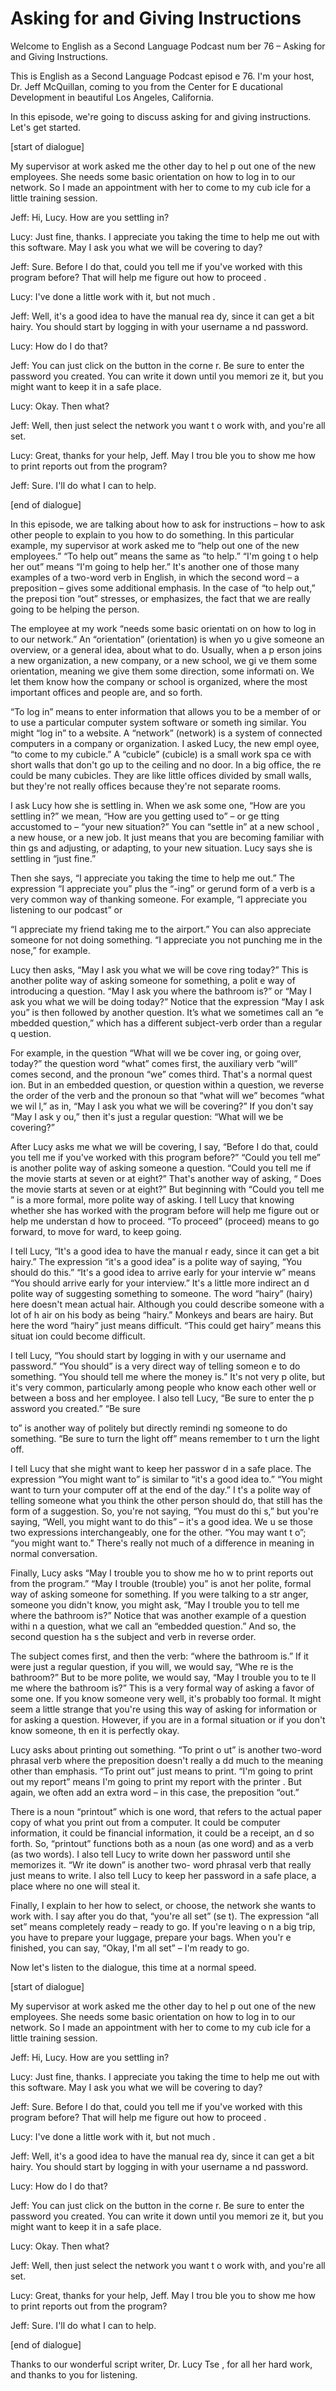 # Asking for and Giving Instructions

Welcome to English as a Second Language Podcast num ber 76 – Asking for and Giving Instructions.

This is English as a Second Language Podcast episod e 76. I'm your host, Dr. Jeff McQuillan, coming to you from the Center for E ducational Development in beautiful Los Angeles, California.

In this episode, we're going to discuss asking for and giving instructions. Let's get started.

[start of dialogue]

My supervisor at work asked me the other day to hel p out one of the new employees. She needs some basic orientation on how to log in to our network. So I made an appointment with her to come to my cub icle for a little training session.

Jeff: Hi, Lucy. How are you settling in?

Lucy: Just fine, thanks. I appreciate you taking the time to help me out with this software. May I ask you what we will be covering to day?

Jeff: Sure. Before I do that, could you tell me if you've worked with this program before? That will help me figure out how to proceed .

Lucy: I've done a little work with it, but not much .

Jeff: Well, it's a good idea to have the manual rea dy, since it can get a bit hairy. You should start by logging in with your username a nd password.

Lucy: How do I do that?

Jeff: You can just click on the button in the corne r. Be sure to enter the password you created. You can write it down until you memori ze it, but you might want to keep it in a safe place.

Lucy: Okay. Then what?

Jeff: Well, then just select the network you want t o work with, and you're all set.

Lucy: Great, thanks for your help, Jeff. May I trou ble you to show me how to print reports out from the program?

Jeff: Sure. I'll do what I can to help.

[end of dialogue]

In this episode, we are talking about how to ask for instructions – how to ask other people to explain to you how to do something.  In this particular example, my supervisor at work asked me to “help out one of the new employees.” “To help out” means the same as “to help.” “I'm going t o help her out” means “I'm going to help her.” It's another one of those many examples of a two-word verb in English, in which the second word – a preposition –  gives some additional emphasis. In the case of “to help out,” the preposi tion “out” stresses, or emphasizes, the fact that we are really going to be  helping the person.

The employee at my work “needs some basic orientati on on how to log in to our network.” An “orientation” (orientation) is when yo u give someone an overview, or a general idea, about what to do. Usually, when a p erson joins a new organization, a new company, or a new school, we gi ve them some orientation, meaning we give them some direction, some informati on. We let them know how the company or school is organized, where the most important offices and people are, and so forth.

“To log in” means to enter information that allows you to be a member of or to use a particular computer system software or someth ing similar. You might “log in” to a website. A “network” (network) is a system  of connected computers in a company or organization. I asked Lucy, the new empl oyee, “to come to my cubicle.” A “cubicle” (cubicle) is a small work spa ce with short walls that don't go up to the ceiling and no door. In a big office, the re could be many cubicles. They are like little offices divided by small walls, but  they're not really offices because they're not separate rooms.

I ask Lucy how she is settling in. When we ask some one, “How are you settling in?” we mean, “How are you getting used to” – or ge tting accustomed to – “your new situation?” You can “settle in” at a new school , a new house, or a new job. It just means that you are becoming familiar with thin gs and adjusting, or adapting, to your new situation. Lucy says she is settling in  “just fine.”

Then she says, “I appreciate you taking the time to  help me out.” The expression “I appreciate you” plus the “-ing” or gerund form of a verb is a very common way of thanking someone. For example, “I appreciate you  listening to our podcast” or

“I appreciate my friend taking me to the airport.” You can also appreciate someone for not doing something. “I appreciate you not punching me in the nose,” for example.

Lucy then asks, “May I ask you what we will be cove ring today?” This is another polite way of asking someone for something, a polit e way of introducing a question. “May I ask you where the bathroom is?” or  “May I ask you what we will be doing today?” Notice that the expression “May I ask you” is then followed by another question. It’s what we sometimes call an “e mbedded question,” which has a different subject-verb order than a regular q uestion.

For example, in the question “What will we be cover ing, or going over, today?” the question word “what” comes first, the auxiliary  verb “will” comes second, and the pronoun “we” comes third. That's a normal quest ion. But in an embedded question, or question within a question, we reverse  the order of the verb and the pronoun so that “what will we” becomes “what we wil l,” as in, “May I ask you what we will be covering?” If you don't say “May I ask y ou,” then it's just a regular question: “What will we be covering?”

After Lucy asks me what we will be covering, I say,  “Before I do that, could you tell me if you've worked with this program before?”  “Could you tell me” is another polite way of asking someone a question. “Could you  tell me if the movie starts at seven or at eight?” That's another way of asking, “ Does the movie starts at seven or at eight?” But beginning with “Could you tell me ” is a more formal, more polite way of asking. I tell Lucy that knowing whether she  has worked with the program before will help me figure out or help me understan d how to proceed. “To proceed” (proceed) means to go forward, to move for ward, to keep going.

I tell Lucy, “It's a good idea to have the manual r eady, since it can get a bit hairy.” The expression “it's a good idea” is a polite way of saying, “You should do this.” “It's a good idea to arrive early for your intervie w” means “You should arrive early for your interview.” It's a little more indirect an d polite way of suggesting something to someone. The word “hairy” (hairy) here  doesn't mean actual hair. Although you could describe someone with a lot of h air on his body as being “hairy.” Monkeys and bears are hairy. But here the word “hairy” just means difficult. “This could get hairy” means this situat ion could become difficult.

I tell Lucy, “You should start by logging in with y our username and password.” “You should” is a very direct way of telling someon e to do something. “You should tell me where the money is.” It's not very p olite, but it's very common, particularly among people who know each other well or between a boss and her employee. I also tell Lucy, “Be sure to enter the p assword you created.” “Be sure

to” is another way of politely but directly remindi ng someone to do something. “Be sure to turn the light off” means remember to t urn the light off.

I tell Lucy that she might want to keep her passwor d in a safe place. The expression “You might want to” is similar to “it's a good idea to.” “You might want to turn your computer off at the end of the day.” I t's a polite way of telling someone what you think the other person should do, that still has the form of a suggestion. So, you're not saying, “You must do thi s,” but you're saying, “Well, you might want to do this” – it's a good idea. We u se those two expressions interchangeably, one for the other. “You may want t o”; “you might want to.” There's really not much of a difference in meaning in normal conversation.

Finally, Lucy asks “May I trouble you to show me ho w to print reports out from the program.” “May I trouble (trouble) you” is anot her polite, formal way of asking someone for something. If you were talking to a str anger, someone you didn't know, you might ask, “May I trouble you to tell me where the bathroom is?” Notice that was another example of a question withi n a question, what we call an “embedded question.” And so, the second question ha s the subject and verb in reverse order.

The subject comes first, and then the verb: “where the bathroom is.” If it were just a regular question, if you will, we would say, “Whe re is the bathroom?” But to be more polite, we would say, “May I trouble you to te ll me where the bathroom is?” This is a very formal way of asking a favor of some one. If you know someone very well, it's probably too formal. It might seem a little strange that you're using this way of asking for information or for asking a question. However, if you are in a formal situation or if you don't know someone, th en it is perfectly okay.

Lucy asks about printing out something. “To print o ut” is another two-word phrasal verb where the preposition doesn't really a dd much to the meaning other than emphasis. “To print out” just means to print. “I'm going to print out my report” means I'm going to print my report with the printer . But again, we often add an extra word – in this case, the preposition “out.”

There is a noun “printout” which is one word, that refers to the actual paper copy of what you print out from a computer. It could be computer information, it could be financial information, it could be a receipt, an d so forth. So, “printout” functions both as a noun (as one word) and as a verb (as two words). I also tell Lucy to write down her password until she memorizes it. “Wr ite down” is another two- word phrasal verb that really just means to write. I also tell Lucy to keep her password in a safe place, a place where no one will  steal it.

Finally, I explain to her how to select, or choose,  the network she wants to work with. I say after you do that, “you're all set” (se t). The expression “all set” means completely ready – ready to go. If you're leaving o n a big trip, you have to prepare your luggage, prepare your bags. When you'r e finished, you can say, “Okay, I'm all set” – I'm ready to go.

Now let's listen to the dialogue, this time at a normal speed.

[start of dialogue]

My supervisor at work asked me the other day to hel p out one of the new employees. She needs some basic orientation on how to log in to our network. So I made an appointment with her to come to my cub icle for a little training session.

Jeff: Hi, Lucy. How are you settling in?

Lucy: Just fine, thanks. I appreciate you taking the time to help me out with this software. May I ask you what we will be covering to day?

Jeff: Sure. Before I do that, could you tell me if you've worked with this program before? That will help me figure out how to proceed .

Lucy: I've done a little work with it, but not much .

Jeff: Well, it's a good idea to have the manual rea dy, since it can get a bit hairy. You should start by logging in with your username a nd password.

Lucy: How do I do that?

Jeff: You can just click on the button in the corne r. Be sure to enter the password you created. You can write it down until you memori ze it, but you might want to keep it in a safe place.

Lucy: Okay. Then what?

Jeff: Well, then just select the network you want t o work with, and you're all set.

Lucy: Great, thanks for your help, Jeff. May I trou ble you to show me how to print reports out from the program?

Jeff: Sure. I'll do what I can to help.

[end of dialogue]

Thanks to our wonderful script writer, Dr. Lucy Tse , for all her hard work, and thanks to you for listening.



